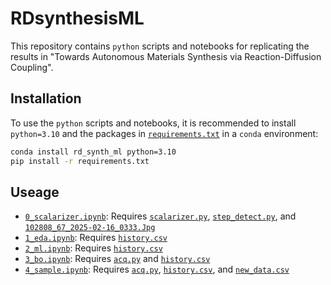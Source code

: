 # RDsynthesisML
This repository contains `python` scripts and notebooks for replicating the results in "Towards Autonomous Materials Synthesis via Reaction-Diffusion Coupling".

## Installation
To use the `python` scripts and notebooks, it is recommended to install `python=3.10` and the packages in [`requirements.txt`](requirements.txt) in a `conda` environment:

```bash
conda install rd_synth_ml python=3.10
pip install -r requirements.txt
```

## Useage
- [`0_scalarizer.ipynb`](0_scalarizer.ipynb): Requires [`scalarizer.py`](scalarizer.py), [`step_detect.py`](step_detect.py), and [`102808_67_2025-02-16_0333.Jpg`](102808_67_2025-02-16_0333.Jpg)
- [`1_eda.ipynb`](1_eda.ipynb): Requires [`history.csv`](history.csv)
- [`2_ml.ipynb`](2_ml.ipynb): Requires [`history.csv`](history.csv)
- [`3_bo.ipynb`](3_bo.ipynb): Requires [`acq.py`](acq.py) and [`history.csv`](history.csv)
- [`4_sample.ipynb`](4_sample.ipynb): Requires [`acq.py`](acq.py), [`history.csv`](history.csv), and [`new_data.csv`](new_data.csv)